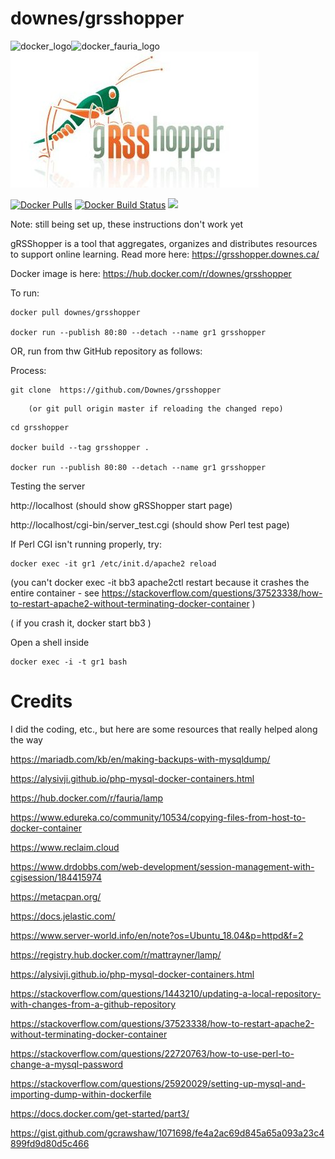 downes/grsshopper
==========

![docker_logo](https://raw.githubusercontent.com/downes/grsshopper/master/docker_139x115.png)![docker_fauria_logo](https://raw.githubusercontent.com/downes/grsshopper/master/docker_fauria_161x115.png)![grsshopper_logo](https://raw.githubusercontent.com/downes/grsshopper/master/grsshopper_header.jpg)

[![Docker Pulls](https://img.shields.io/docker/pulls/downes/grsshopper.svg?style=plastic)](https://hub.docker.com/r/downes/grsshopper-ple/)
[![Docker Build Status](https://img.shields.io/docker/build/downes/grsshopper.svg?style=plastic)](https://hub.docker.com/r/downes/grsshopper-ple/builds/)
[![](https://images.microbadger.com/badges/image/downes/grsshopper.svg)](https://microbadger.com/images/downes/grsshopper-ple "downes/grsshopper-ple")

Note: still being set up, these instructions don't work yet

gRSShopper is a tool that aggregates, organizes and distributes resources to support online learning. Read more here: https://grsshopper.downes.ca/

Docker image is here: https://hub.docker.com/r/downes/grsshopper

To run:
```
docker pull downes/grsshopper

docker run --publish 80:80 --detach --name gr1 grsshopper
```


OR, run from thw GitHub repository as follows:

Process:

```
git clone  https://github.com/Downes/grsshopper
```

        (or git pull origin master if reloading the changed repo)


```
cd grsshopper

docker build --tag grsshopper .

docker run --publish 80:80 --detach --name gr1 grsshopper
```

Testing the server

http://localhost  (should show gRSShopper start page)

http://localhost/cgi-bin/server_test.cgi  (should show Perl test page)     

 

If Perl CGI isn't running properly, try:
```
docker exec -it gr1 /etc/init.d/apache2 reload
```

   (you can't docker exec -it bb3 apache2ctl restart because it crashes the entire container - see https://stackoverflow.com/questions/37523338/how-to-restart-apache2-without-terminating-docker-container )

   ( if you crash it, docker start bb3 )

Open a shell inside
```
docker exec -i -t gr1 bash
```

Credits
=======

I did the coding, etc., but here are some resources that really helped along the way

https://mariadb.com/kb/en/making-backups-with-mysqldump/

https://alysivji.github.io/php-mysql-docker-containers.html

https://hub.docker.com/r/fauria/lamp

https://www.edureka.co/community/10534/copying-files-from-host-to-docker-container

https://www.reclaim.cloud

https://www.drdobbs.com/web-development/session-management-with-cgisession/184415974

https://metacpan.org/

https://docs.jelastic.com/

https://www.server-world.info/en/note?os=Ubuntu_18.04&p=httpd&f=2

https://registry.hub.docker.com/r/mattrayner/lamp/

https://alysivji.github.io/php-mysql-docker-containers.html

https://stackoverflow.com/questions/1443210/updating-a-local-repository-with-changes-from-a-github-repository

https://stackoverflow.com/questions/37523338/how-to-restart-apache2-without-terminating-docker-container

https://stackoverflow.com/questions/22720763/how-to-use-perl-to-change-a-mysql-password

https://stackoverflow.com/questions/25920029/setting-up-mysql-and-importing-dump-within-dockerfile

https://docs.docker.com/get-started/part3/

https://gist.github.com/gcrawshaw/1071698/fe4a2ac69d845a65a093a23c4899fd9d80d5c466

